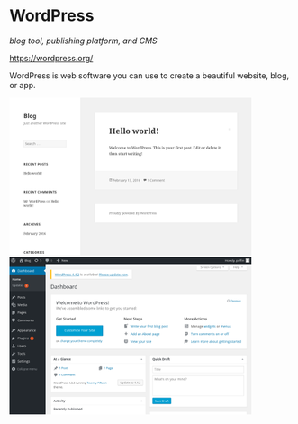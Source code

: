 # WordPress 
_blog tool, publishing platform, and CMS_

https://wordpress.org/

WordPress is web software you can use to create a beautiful website, blog, or app. 

![](screenshots/0_wordpress_index_small.png) ![](screenshots/1_wordpress_admin_small.png)

